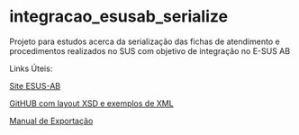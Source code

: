 # integracao_esusab_serialize
Projeto para estudos acerca da serialização das fichas de atendimento e procedimentos realizados no SUS com objetivo de integração no E-SUS AB

Links Úteis:

[Site ESUS-AB](https://sisaps.saude.gov.br/esus/)

[GitHUB com layout XSD e exemplos de XML](https://github.com/laboratoriobridge/esusab-integracao/)

[Manual de Exportação](http://189.28.128.100/dab/docs/portaldab/documentos/ManualExportacao_e-SUS-AB-v2.0.pdf)

